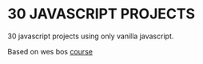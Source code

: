 # 30 JAVASCRIPT PROJECTS

30 javascript projects using only vanilla javascript.

Based on wes bos [course](https://github.com/wesbos/JavaScript30)